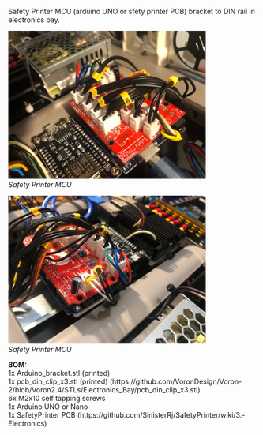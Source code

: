 Safety Printer MCU (arduino UNO or sfety printer PCB) bracket to DIN rail in electronics bay.

<img src="../Pictures/MCU.jpg" alt="IR flame detector" width="400">\
_Safety Printer MCU_

<img src="../Pictures/MCU4.jpg" alt="IR flame detector" width="400">\
_Safety Printer MCU_

<p><b>BOM:</b></br>
1x Arduino_bracket.stl (printed)</br>
1x pcb_din_clip_x3.stl (printed) (https://github.com/VoronDesign/Voron-2/blob/Voron2.4/STLs/Electronics_Bay/pcb_din_clip_x3.stl)</br>
6x M2x10 self tapping screws</br>
1x Arduino UNO or Nano</br>
1x SafetyPrinter PCB (https://github.com/SinisterRj/SafetyPrinter/wiki/3.-Electronics)</br>
</p>
